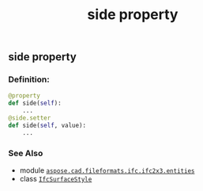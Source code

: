 ﻿---
title: side property
second_title: Aspose.CAD for Python via .NET API References
description: 
type: docs
weight: 70
url: /python-net/aspose.cad.fileformats.ifc.ifc2x3.entities/ifcsurfacestyle/side/
is_root: false
---

## side property

### Definition:
```python
@property
def side(self):
    ...
@side.setter
def side(self, value):
    ...
```

### See Also
* module [`aspose.cad.fileformats.ifc.ifc2x3.entities`](../../)
* class [`IfcSurfaceStyle`](/cad/python-net/aspose.cad.fileformats.ifc.ifc2x3.entities/ifcsurfacestyle)
